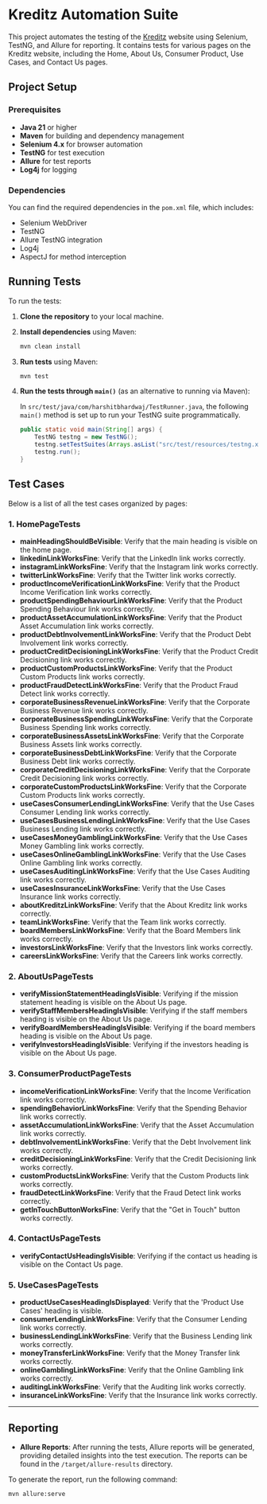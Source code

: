 # Kreditz Automation Suite

This project automates the testing of the [Kreditz](https://kreditz.com/) website using Selenium, TestNG, and Allure for
reporting. It contains tests for various pages on the Kreditz website, including the Home, About Us, Consumer Product,
Use Cases, and Contact Us pages.

## Project Setup

### Prerequisites

- **Java 21** or higher
- **Maven** for building and dependency management
- **Selenium 4.x** for browser automation
- **TestNG** for test execution
- **Allure** for test reports
- **Log4j** for logging

### Dependencies

You can find the required dependencies in the `pom.xml` file, which includes:

- Selenium WebDriver
- TestNG
- Allure TestNG integration
- Log4j
- AspectJ for method interception

## Running Tests

To run the tests:

1. **Clone the repository** to your local machine.
2. **Install dependencies** using Maven:

    ```bash
    mvn clean install
    ```

3. **Run tests** using Maven:

    ```bash
    mvn test
    ```

4. **Run the tests through `main()`** (as an alternative to running via Maven):

   In `src/test/java/com/harshitbhardwaj/TestRunner.java`, the following `main()` method is set up to run your TestNG
   suite programmatically.

    ```java
    public static void main(String[] args) {
        TestNG testng = new TestNG();
        testng.setTestSuites(Arrays.asList("src/test/resources/testng.xml"));
        testng.run();
    }
    ```

## Test Cases

Below is a list of all the test cases organized by pages:

### 1. **HomePageTests**

- **mainHeadingShouldBeVisible**: Verify that the main heading is visible on the home page.
- **linkedinLinkWorksFine**: Verify that the LinkedIn link works correctly.
- **instagramLinkWorksFine**: Verify that the Instagram link works correctly.
- **twitterLinkWorksFine**: Verify that the Twitter link works correctly.
- **productIncomeVerificationLinkWorksFine**: Verify that the Product Income Verification link works correctly.
- **productSpendingBehaviourLinkWorksFine**: Verify that the Product Spending Behaviour link works correctly.
- **productAssetAccumulationLinkWorksFine**: Verify that the Product Asset Accumulation link works correctly.
- **productDebtInvolvementLinkWorksFine**: Verify that the Product Debt Involvement link works correctly.
- **productCreditDecisioningLinkWorksFine**: Verify that the Product Credit Decisioning link works correctly.
- **productCustomProductsLinkWorksFine**: Verify that the Product Custom Products link works correctly.
- **productFraudDetectLinkWorksFine**: Verify that the Product Fraud Detect link works correctly.
- **corporateBusinessRevenueLinkWorksFine**: Verify that the Corporate Business Revenue link works correctly.
- **corporateBusinessSpendingLinkWorksFine**: Verify that the Corporate Business Spending link works correctly.
- **corporateBusinessAssetsLinkWorksFine**: Verify that the Corporate Business Assets link works correctly.
- **corporateBusinessDebtLinkWorksFine**: Verify that the Corporate Business Debt link works correctly.
- **corporateCreditDecisioningLinkWorksFine**: Verify that the Corporate Credit Decisioning link works correctly.
- **corporateCustomProductsLinkWorksFine**: Verify that the Corporate Custom Products link works correctly.
- **useCasesConsumerLendingLinkWorksFine**: Verify that the Use Cases Consumer Lending link works correctly.
- **useCasesBusinessLendingLinkWorksFine**: Verify that the Use Cases Business Lending link works correctly.
- **useCasesMoneyGamblingLinkWorksFine**: Verify that the Use Cases Money Gambling link works correctly.
- **useCasesOnlineGamblingLinkWorksFine**: Verify that the Use Cases Online Gambling link works correctly.
- **useCasesAuditingLinkWorksFine**: Verify that the Use Cases Auditing link works correctly.
- **useCasesInsuranceLinkWorksFine**: Verify that the Use Cases Insurance link works correctly.
- **aboutKreditzLinkWorksFine**: Verify that the About Kreditz link works correctly.
- **teamLinkWorksFine**: Verify that the Team link works correctly.
- **boardMembersLinkWorksFine**: Verify that the Board Members link works correctly.
- **investorsLinkWorksFine**: Verify that the Investors link works correctly.
- **careersLinkWorksFine**: Verify that the Careers link works correctly.

### 2. **AboutUsPageTests**

- **verifyMissionStatementHeadingIsVisible**: Verifying if the mission statement heading is visible on the About Us
  page.
- **verifyStaffMembersHeadingIsVisible**: Verifying if the staff members heading is visible on the About Us page.
- **verifyBoardMembersHeadingIsVisible**: Verifying if the board members heading is visible on the About Us page.
- **verifyInvestorsHeadingIsVisible**: Verifying if the investors heading is visible on the About Us page.

### 3. **ConsumerProductPageTests**

- **incomeVerificationLinkWorksFine**: Verify that the Income Verification link works correctly.
- **spendingBehaviorLinkWorksFine**: Verify that the Spending Behavior link works correctly.
- **assetAccumulationLinkWorksFine**: Verify that the Asset Accumulation link works correctly.
- **debtInvolvementLinkWorksFine**: Verify that the Debt Involvement link works correctly.
- **creditDecisioningLinkWorksFine**: Verify that the Credit Decisioning link works correctly.
- **customProductsLinkWorksFine**: Verify that the Custom Products link works correctly.
- **fraudDetectLinkWorksFine**: Verify that the Fraud Detect link works correctly.
- **getInTouchButtonWorksFine**: Verify that the "Get in Touch" button works correctly.

### 4. **ContactUsPageTests**

- **verifyContactUsHeadingIsVisible**: Verifying if the contact us heading is visible on the Contact Us page.

### 5. **UseCasesPageTests**

- **productUseCasesHeadingIsDisplayed**: Verify that the 'Product Use Cases' heading is visible.
- **consumerLendingLinkWorksFine**: Verify that the Consumer Lending link works correctly.
- **businessLendingLinkWorksFine**: Verify that the Business Lending link works correctly.
- **moneyTransferLinkWorksFine**: Verify that the Money Transfer link works correctly.
- **onlineGamblingLinkWorksFine**: Verify that the Online Gambling link works correctly.
- **auditingLinkWorksFine**: Verify that the Auditing link works correctly.
- **insuranceLinkWorksFine**: Verify that the Insurance link works correctly.

---

## Reporting

- **Allure Reports**: After running the tests, Allure reports will be generated, providing detailed insights into the
  test execution. The reports can be found in the `/target/allure-results` directory.

To generate the report, run the following command:

```bash
mvn allure:serve
```